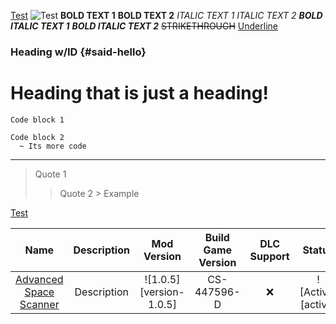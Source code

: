 [Test](https://banter.com)
![Test](https://helloworld.com)
__BOLD TEXT 1__
**BOLD TEXT 2**
*ITALIC TEXT 1*
_ITALIC TEXT 2_
***BOLD ITALIC TEXT 1***
___BOLD ITALIC TEXT 2___
~~STRIKETHROUGH~~
<ins>Underline</ins>
### Heading w/ID {#said-hello}
# Heading that is just a heading!
`Code block 1`
```
Code block 2
  ~ Its more code
```
---
> Quote 1
  >> Quote 2 > Example

[1]: https://en.wikipedia.org/wiki/Hobbit#Lifestyle
[Test][1]

|**Name**|**Description**|**Mod Version**|**Build Game Version**|**DLC Support**|**Status**|
|:------:|:-------------:|:-------------:|:--------------------:|:-------------:|:--------:|
|[Advanced Space Scanner](https://test.com)|Description|![1.0.5][version-1.0.5]|CS-447596-D|❌|![Active][active]|
